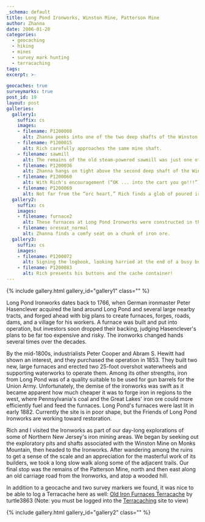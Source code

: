 ```yaml
---
_schema: default
title: Long Pond Ironworks, Winston Mine, Patterson Mine
author: Zhanna
date: 2006-01-20
categories:
  - geocaching
  - hiking
  - mines
  - survey mark hunting
  - terracaching
tags:
excerpt: >- 
  
geocaches: true
surveymarks: true
post_id: 19
layout: post   
galleries:
  gallery1:
    suffix: cs
    images: 
    - filename: P1200008
      alt: Zhanna peeks into one of the two deep shafts of the Winston Mine complex.
    - filename: P1200015
      alt: Rich carefully approaches the same mine shaft.
    - filename: sawmill
      alt: The remains of the old steam-powered sawmill was just one of the interesting archaeological “discoveries” we made while hiking along the Sterling Ridge trail toward the furnaces at Long Pond Ironworks.  
    - filename: P1200036
      alt: Zhanna hangs on tight above the second deep shaft of the Winston Mine. This one was filled with water.     
    - filename: P1200060
      alt: With Rich's encouragement (“OK ... into the cart you go!!!”), Zhanna breaks the rules and plays around in this cart.
    - filename: P1200069
      alt: Not far from the “orc heart,” Rich finds a glob of poured iron.          
  gallery2:
    suffix: cs
    images: 
    - filename: furnace2
      alt: These furnaces at Long Pond Ironworks were constructed in the mid-1800s. They were used to produce iron for the Union Army's gun barrels during the Civil War.
    - filename: oreseat_normal
      alt: Zhanna finds a comfy seat on a chunk of iron ore.   
  gallery3:
    suffix: cs
    images: 
    - filename: P1200072
      alt: Signing the logbook, looking harried at the end of a busy but fabulous day!
    - filename: P1200083
      alt: Rich presents his buttons and the cache container!             
---      
```


{% include gallery.html gallery_id="gallery1" class="" %}

Long Pond Ironworks dates back to 1766, when German ironmaster Peter Hasenclever acquired the land around Long Pond and several large nearby tracts, and forged ahead with big plans to create furnaces, forges, roads, dams, and a village for his workers. A furnace was built and put into operation, but investors soon dropped their backing, judging Hasenclever's plans to be far too expensive and risky. The ironworks changed hands several times over the decades.

By the mid-1800s, industrialists Peter Cooper and Abram S. Hewitt had shown an interest, and they purchased the operation in 1853. They built two new, large furnaces and erected two 25-foot overshot waterwheels and supporting waterworks to operate them. Among its other strengths, iron from Long Pond was of a quality suitable to be used for gun barrels for the Union Army. Unfortunately, the demise of the ironworks was swift as it became apparent how much cheaper it was to forge iron in regions to the west, where Pennsylvania's coal and the Great Lakes' iron ore could more efficiently fuel and feed the furnaces. Long Pond's furnaces were last lit in early 1882. Currently the site is in poor shape, but the Friends of Long Pond Ironworks are working toward restoration.

Rich and I visited the Ironworks as part of our day-long explorations of some of Northern New Jersey's iron mining areas. We began by seeking out the exploratory pits and shafts associated with the Winston Mine on Monks Mountain, then headed to the Ironworks. After wandering among the ruins to get a sense of the scale and an appreciation for the masterful work of its builders, we took a long slow walk along some of the adjacent trails. Our final stop was the remains of the Patterson Mine, north and then east along an old carriage road from the Ironworks, and atop a wooded hill.

In addition to a geocache and two survey markers we found, it was nice to be able to log a Terracache here as well: [Old Iron Furnaces Terracache](https://play.terracaching.com/Cache/LC7X) by turtle3863 (Note: you must be logged into the [Terracaching](https://www.terracaching.com/) site to view)

{% include gallery.html gallery_id="gallery2" class="" %}



